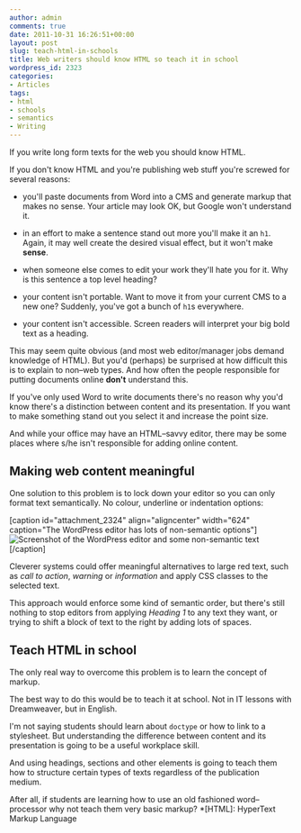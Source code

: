 ```yaml
---
author: admin
comments: true
date: 2011-10-31 16:26:51+00:00
layout: post
slug: teach-html-in-schools
title: Web writers should know HTML so teach it in school
wordpress_id: 2323
categories:
- Articles
tags:
- html
- schools
- semantics
- Writing
---
```


If you write long form texts for the web you should know HTML.

If you don't know HTML and you're publishing web stuff you're screwed for several reasons:



	
  * you'll paste documents from Word into a CMS and generate markup that makes no sense. Your article may look OK, but Google won't understand it.

	
  * in an effort to make a sentence stand out more you'll make it an `h1`. Again, it may well create the desired visual effect, but it won't make **sense**.

	
  * when someone else comes to edit your work they'll hate you for it. Why is this sentence a top level heading?

	
  * your content isn't portable. Want to move it from your current CMS to a new one? Suddenly, you've got a bunch of `h1`s everywhere.

	
  * your content isn't accessible. Screen readers will interpret your big bold text as a heading.


This may seem quite obvious (and most web editor/manager jobs demand knowledge of HTML). But you'd (perhaps) be surprised at how difficult this is to explain to non–web types. And how often the people responsible for putting documents online **don't** understand this.

If you've only used Word to write documents there's no reason why you'd know there's a distinction between content and its presentation. If you want to make something stand out you select it and increase the point size.

And while your office may have an HTML–savvy editor, there may be some places where s/he isn't responsible for adding online content.


## Making web content meaningful


One solution to this problem is to lock down your editor so you can only format text semantically. No colour, underline or indentation options:

[caption id="attachment_2324" align="aligncenter" width="624" caption="The WordPress editor has lots of non-semantic options"]![Screenshot of the WordPress editor and some non-semantic text](http://leonpaternoster.com/wp-content/uploads/2011/10/editor.jpg)[/caption]

Cleverer systems could offer meaningful alternatives to large red text, such as _call to action_, _warning_ or _information_ and apply CSS classes to the selected text.

This approach would enforce some kind of semantic order, but there's still nothing to stop editors from applying _Heading 1_ to any text they want, or trying to shift a block of text to the right by adding lots of spaces.


## Teach HTML in school


The only real way to overcome this problem is to learn the concept of markup.

The best way to do this would be to teach it at school. Not in IT lessons with Dreamweaver, but in English.

I'm not saying students should learn about `doctype` or how to link to a stylesheet. But understanding the difference between content and its presentation is going to be a useful workplace skill.

And using headings, sections and other elements is going to teach them how to structure certain types of texts regardless of the publication medium.

After all, if students are learning how to use an old fashioned word–processor why not teach them very basic markup?
  *[HTML]: HyperText Markup Language

